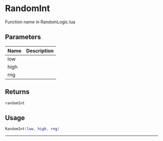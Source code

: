 # RandomInt

Function name in RandomLogic.lua

## Parameters

| Name | Description |
| ---- | ----------- |
| low  |             |
| high |             |
| rng  |             |

## Returns

`randomInt`

## Usage

```lua
RandomInt(low, high, rng)
```

---
